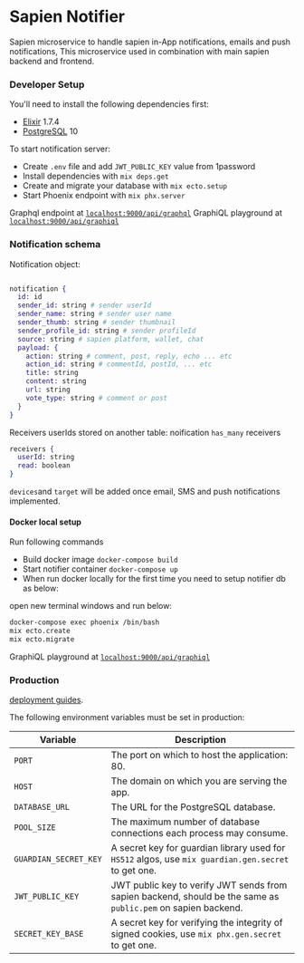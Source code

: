# Sapien Notifier
Sapien microservice to handle sapien in-App notifications, emails and push notifications, This microservice used in combination with main sapien backend and frontend.

### Developer Setup

You'll need to install the following dependencies first:
* [Elixir](https://elixir-lang.org/install.html) 1.7.4
* [PostgreSQL](https://postgresapp.com/) 10

To start notification server:
* Create `.env` file and add `JWT_PUBLIC_KEY` value from 1password
* Install dependencies with `mix deps.get`
* Create and migrate your database with `mix ecto.setup`
* Start Phoenix endpoint with `mix phx.server`

Graphql endpoint at [`localhost:9000/api/graphql`](http://localhost:9000/api/graphql)
GraphiQL playground at [`localhost:9000/api/graphiql`](http://localhost:9000/api/graphiql)

### Notification schema

Notification object:

```elixir

notification {
  id: id
  sender_id: string # sender userId
  sender_name: string # sender user name
  sender_thumb: string # sender thumbnail
  sender_profile_id: string # sender profileId
  source: string # sapien platform, wallet, chat
  payload: {
    action: string # comment, post, reply, echo ... etc
    action_id: string # commentId, postId, ... etc
    title: string
    content: string
    url: string
    vote_type: string # comment or post
  }
}
```

Receivers userIds stored on another table: noification `has_many` receivers

```elixir
receivers {
  userId: string
  read: boolean
}

```

`devices`and `target` will be added once email, SMS and push notifications implemented.

#### Docker local setup

Run following commands

* Build docker image `docker-compose build`
* Start notifier container `docker-compose up`
* When run docker locally for the first time you need to setup notifier db as below:

open new terminal windows and run below:

```bash
docker-compose exec phoenix /bin/bash
mix ecto.create
mix ecto.migrate
```

GraphiQL playground at [`localhost:9000/api/graphiql`](http://localhost:9000/api/graphiql)

### Production

[deployment guides](https://hexdocs.pm/phoenix/deployment.html).

The following environment variables must be set in production:

<table>
  <thead>
    <tr>
      <th>Variable</th>
      <th>Description</th>
    </tr>
  <thead>
  <tbody>
    <tr>
      <td><code>PORT</code></td>
      <td>The port on which to host the application: 80.</td>
    </tr>
    <tr>
      <td><code>HOST</code></td>
      <td>The domain on which you are serving the app.</td>
    </tr>
    <tr>
      <td><code>DATABASE_URL</code></td>
      <td>The URL for the PostgreSQL database.</td>
    </tr>
    <tr>
      <td><code>POOL_SIZE</code></td>
      <td>The maximum number of database connections each process may consume.</td>
    </tr>
    <tr>
      <td><code>GUARDIAN_SECRET_KEY</code></td>
      <td>A secret key for guardian library used for <code>HS512</code> algos, use <code>mix guardian.gen.secret</code> to get one.</td>
    </tr>
    <tr>
      <td><code>JWT_PUBLIC_KEY</code></td>
      <td>JWT public key to verify JWT sends from sapien backend, should be the same as <code>public.pem</code> on sapien backend.</td>
    </tr>
    <tr>
      <td><code>SECRET_KEY_BASE</code></td>
      <td>A secret key for verifying the integrity of signed cookies, use <code>mix phx.gen.secret</code> to get one.</td>
    </tr>
  </tbody>
</table>
